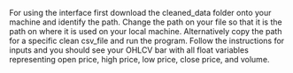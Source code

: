 For using the interface first download the cleaned_data folder onto your machine and identify the path. Change the path on your file so that it is the path on where it is used on
your local machine. Alternatively copy the path for a specific clean csv_file and run the program. Follow the instructions for inputs and you should see your OHLCV bar with all float
variables representing open price, high price, low price, close price, and volume.

